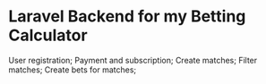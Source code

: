 # Laravel Backend for my Betting Calculator
User registration;
Payment and subscription;
Create matches;
Filter matches;
Create bets for matches;
